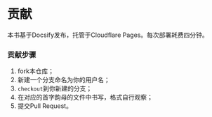 # 贡献

本书基于Docsify发布，托管于Cloudflare Pages。每次部署耗费四分钟。

### 贡献步骤

1. fork本仓库；
2. 新建一个分支命名为你的用户名；
3. `checkout`到你新建的分支；
4. 在对应的首字韵母的文件中书写，格式自行观察；
5. 提交Pull Request。
